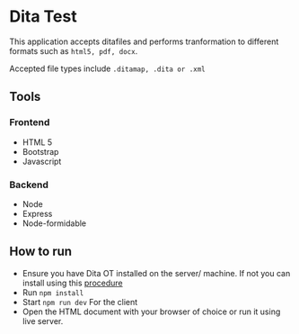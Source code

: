 # Dita Test
This application accepts ditafiles and performs tranformation to different formats such as `html5, pdf, docx`.

Accepted file types include `.ditamap, .dita or .xml`

## Tools
### Frontend
- HTML 5
- Bootstrap 
- Javascript

### Backend
- Node
- Express
- Node-formidable

## How to run
- Ensure you have Dita OT installed on the server/ machine. If not you can install using this [procedure](https://www.dita-ot.org/dev/topics/installing-client.html)
- Run `npm install`
- Start `npm run dev`
For the client
 - Open the HTML document with your browser of choice or run it using live server.